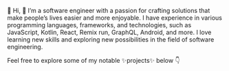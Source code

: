 👋 Hi, 👀 I’m a software engineer with a passion for crafting solutions that make people’s lives easier and more enjoyable. I have experience in various programming languages, frameworks, and technologies, such as JavaScript, Kotlin, React, Remix run, GraphQL, Android, and more. I love learning new skills and exploring new possibilities in the field of software engineering.

Feel free to explore some of my notable ✨projects✨ below  👇

